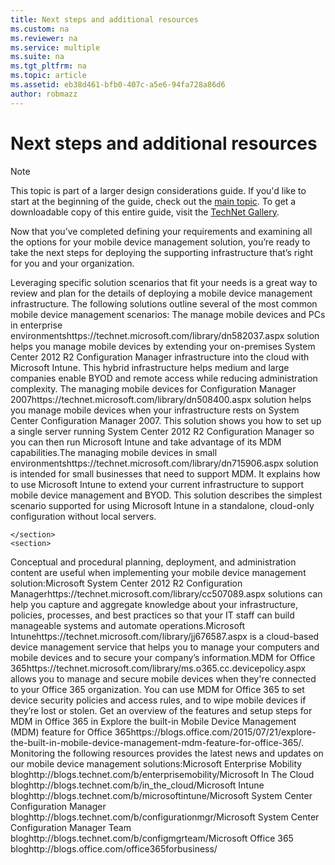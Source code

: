 ```yaml
---
title: Next steps and additional resources
ms.custom: na
ms.reviewer: na
ms.service: multiple
ms.suite: na
ms.tgt_pltfrm: na
ms.topic: article
ms.assetid: eb38d461-bfb0-407c-a5e6-94fa728a86d6
author: robmazz
---
```

# Next steps and additional resources

>[!NOTE]
>This topic is part of a larger design considerations guide. If you'd like to start at the beginning of the guide, check out the [main topic](mdm-design-considerations-guide.md). To get a downloadable copy of this entire guide, visit the [TechNet Gallery](https://gallery.technet.microsoft.com/Mobile-Device-Management-7d401582).

Now that you’ve completed defining your requirements and examining all the options for your mobile device management solution, you’re ready to take the next steps for deploying the supporting infrastructure that’s right for you and your organization.</para>
    </introduction>
    <section>
        <title>Mobile device management solutions 
</title>
        <content>
            <para>Leveraging specific solution scenarios that fit your needs is a great way to review and plan for the details of deploying a mobile device management infrastructure. The following solutions outline several of the most common mobile device management scenarios: 
</para>
        <list class="bullet"><listItem><para>The <externalLink target="_blank"><linkText>manage mobile devices and PCs in enterprise environments</linkText><linkUri>https://technet.microsoft.com/library/dn582037.aspx</linkUri></externalLink> solution helps you manage mobile devices by extending your on-premises <token>System Center 2012 R2 Configuration Manager</token> infrastructure into the cloud with <token>Microsoft Intune</token>. This hybrid infrastructure helps medium and large companies enable BYOD and remote access while reducing administration complexity. 
</para></listItem><listItem><para>The <externalLink target="_blank"><linkText>managing mobile devices for Configuration Manager 2007</linkText><linkUri>https://technet.microsoft.com/library/dn508400.aspx</linkUri></externalLink> solution helps you manage mobile devices when your infrastructure rests on <token>System Center Configuration Manager 2007</token>. This solution shows you how to set up a single server running <token>System Center 2012 R2 Configuration Manager</token> so you can then run <token>Microsoft Intune</token> and take advantage of its MDM capabilities.</para></listItem><listItem><para>The <externalLink target="_blank"><linkText>managing mobile devices in small environments</linkText><linkUri>https://technet.microsoft.com/library/dn715906.aspx</linkUri></externalLink> solution is intended for small businesses that need to support MDM. It explains how to use <token>Microsoft Intune</token> to extend your current infrastructure to support mobile device management and BYOD. This solution describes the simplest scenario supported for using <token>Microsoft Intune</token> in a standalone, cloud-only configuration without local servers.</para></listItem></list></content>
        
    </section>
    <section>
<title>Mobile device management documentation</title><content><para>Conceptual and procedural planning, deployment, and administration content are useful when implementing your mobile device management solution:</para><list class="bullet"><listItem><para><externalLink target="_blank"><linkText>Microsoft System Center 2012 R2 Configuration Manager</linkText><linkUri>https://technet.microsoft.com/library/cc507089.aspx</linkUri></externalLink> solutions can help you capture and aggregate knowledge about your infrastructure, policies, processes, and best practices so that your IT staff can build manageable systems and automate operations.</para></listItem><listItem><para><externalLink target="_blank"><linkText>Microsoft Intune</linkText><linkUri>https://technet.microsoft.com/library/jj676587.aspx</linkUri></externalLink> is a cloud-based device management service that helps you to manage your computers and mobile devices and to secure your company’s information.</para></listItem><listItem><para><externalLink><linkText>MDM for Office 365</linkText><linkUri>https://technet.microsoft.com/library/ms.o365.cc.devicepolicy.aspx</linkUri></externalLink> allows you to manage and secure mobile devices when they're connected to your <token>Office 365</token> organization. You can use <token>MDM for Office 365</token> to set device security policies and access rules, and to wipe mobile devices if they’re lost or stolen. Get an overview of the features and setup steps for MDM in Office 365 in <externalLink><linkText>Explore the built-in Mobile Device Management (MDM) feature for Office 365</linkText><linkUri>https://blogs.office.com/2015/07/21/explore-the-built-in-mobile-device-management-mdm-feature-for-office-365/</linkUri></externalLink>.</para></listItem></list></content>
</section><section>
<title>Mobile device management resources</title><content><para>Monitoring the following resources provides the latest news and updates on our mobile device management solutions:</para><list class="bullet"><listItem><para><token>Microsoft</token> Enterprise Mobility <externalLink target="_blank"><linkText>blog</linkText><linkUri>http://blogs.technet.com/b/enterprisemobility/</linkUri></externalLink></para></listItem><listItem><para><token>Microsoft</token> In The Cloud <externalLink target="_blank"><linkText>blog</linkText><linkUri>http://blogs.technet.com/b/in_the_cloud/</linkUri></externalLink></para></listItem><listItem><para><token>Microsoft Intune</token> <externalLink target="_blank"><linkText>blog</linkText><linkUri>http://blogs.technet.com/b/microsoftintune/</linkUri></externalLink></para></listItem><listItem><para><token>Microsoft</token> System Center Configuration Manager <externalLink target="_blank"><linkText>blog</linkText><linkUri>http://blogs.technet.com/b/configurationmgr/</linkUri></externalLink></para></listItem><listItem><para><token>Microsoft</token> System Center Configuration Manager Team <externalLink target="_blank"><linkText>blog</linkText><linkUri>http://blogs.technet.com/b/configmgrteam/</linkUri></externalLink></para></listItem><listItem><para><token>Microsoft</token> <token>Office 365</token> <externalLink target="_blank"><linkText>blog</linkText><linkUri>http://blogs.office.com/office365forbusiness/</linkUri></externalLink></para></listItem></list></content>
</section><relatedTopics/>
</developerConceptualDocument>
